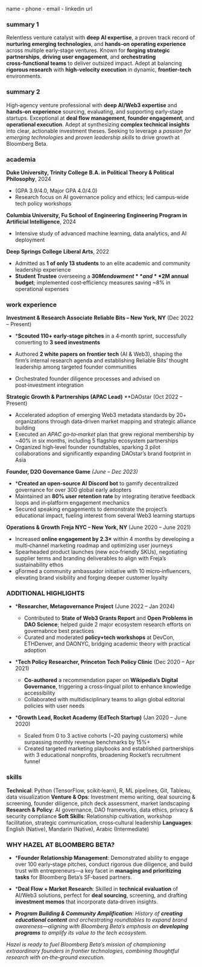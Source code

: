 name - phone - email - linkedin url

### summary 1
Relentless venture catalyst with **deep AI expertise**, a proven track record of **nurturing emerging technologies**, and **hands‑on operating experience** across multiple early‑stage ventures. Known for **forging strategic partnerships**, **driving user engagement**, and **orchestrating cross‑functional teams** to deliver outsized impact. Adept at balancing **rigorous research** with **high‑velocity execution** in dynamic, **frontier‑tech** environments.

### summary 2
High‑agency venture professional with **deep AI/Web3 expertise** and **hands‑on experience** sourcing, evaluating, and supporting early‑stage startups. Exceptional at **deal flow management**, **founder engagement**, and **operational execution**. Adept at synthesizing **complex technical insights** into clear, actionable investment theses. Seeking to leverage a _passion for emerging technologies_ and _proven leadership skills_ to drive growth at Bloomberg Beta.

### academia

**Duke University, Trinity College**
**B.A. in Political Theory & Political Philosophy**, 2024 
* (GPA 3.9/4.0, Major GPA 4.0/4.0)
* Research focus on AI governance policy and ethics; led campus‑wide tech policy workshops

**Columbia University, Fu School of Engineering**
**Engineering Program in Artificial Intelligence**, 2024
* Intensive study of advanced machine learning, data analytics, and AI deployment

**Deep Springs College**
**Liberal Arts**, 2022
* Admitted as **1 of only 13 students** to an elite academic and community leadership experience
* **Student Trustee** overseeing a **$30M endowment** and **$2M annual budget**; implemented cost‑efficiency measures saving ~8% in operational expenses

### work experience
**Investment & Research Associate**
**Reliable Bits – New York, NY** (Dec 2022 – Present)

* ***Scouted 110+ early‑stage pitches** in a 4‑month sprint, successfully converting to **3 seed investments**

* Authored **2 white papers on frontier tech** (AI & Web3), shaping the firm’s internal research agenda and establishing Reliable Bits’ thought leadership among targeted founder communities

* Orchestrated founder diligence processes and advised on post‑investment integration

  

**Strategic Growth & Partnerships (APAC Lead)**
**DAOstar  (Oct 2022 – Present)

* Accelerated adoption of emerging Web3 metadata standards by 20+ organizations through data‑driven market mapping and strategic alliance building
* Executed an *APAC go‑to‑market* plan that grew regional membership by ~40% in six months, including 5 flagship ecosystem partnerships
* Organized high‑level founder roundtables, sparking 3 pilot collaborations and significantly expanding DAOstar’s brand footprint in Asia

  

**Founder, D2O Governance Game** _(June – Dec 2023)_

* ***Created an open‑source AI Discord bot** to gamify decentralized governance for over 300 global early adopters
* Maintained an **80% user retention rate** by integrating iterative feedback loops and in‑platform engagement mechanics
* Secured speaking engagements to demonstrate the project’s educational impact, fueling interest from several Web3 learning startups

  

**Operations & Growth**
**Freja NYC  – New York, NY** (June 2020 – June 2021)
* Increased **online engagement by 2.3×** within 4 months by developing a multi‑channel marketing roadmap and optimizing user journeys
* Spearheaded product launches (new eco‑friendly SKUs), negotiating supplier terms and branding deliverables to align with Freja’s sustainability ethos
* gFormed a community ambassador initiative with 10 micro‑influencers, elevating brand visibility and forging deeper customer loyalty


### **ADDITIONAL HIGHLIGHTS**

* ***Researcher, Metagovernance Project** (June 2022 – Jan 2024)
	* Contributed to **State of Web3 Grants Report** and **Open Problems in DAO Science**; helped guide 2 major ecosystem research efforts on governabnce best practices
	* Curated and moderated **policy+tech workshops** at DevCon, ETHDenver, and DAONYC, bridging academic theory with practical adoption


* ***Tech Policy Researcher, Princeton Tech Policy Clinic** (Dec 2020 – Apr 2021)
	* **Co‑authored** a recommendation paper on **Wikipedia’s Digital Governance**, triggering a cross‑lingual pilot to enhance knowledge accessibility
	* Collaborated with multidisciplinary teams to align global editorial policies with user needs

* ***Growth Lead, Rocket Academy (EdTech Startup)** (Jan 2020 – June 2020)
	* Scaled from 0 to 3 active cohorts (~20 paying customers) while surpassing monthly revenue benchmarks by 15%+
	* Created targeted marketing playbooks and established partnerships with 3 educational nonprofits, broadening Rocket’s recruitment funnel


### skills

**Technical**: Python (TensorFlow, scikit‑learn), R, ML pipelines, Git, Tableau, data visualization
**Venture & Ops**: Investment memo writing, deal sourcing & screening, founder diligence, pitch deck assessment, market landscaping
**Research & Policy**: AI governance, DAO frameworks, data ethics, privacy & security compliance
**Soft Skills**: Relationship cultivation, workshop facilitation, strategic communication, cross‑cultural leadership
**Languages**: English (Native), Mandarin (Native), Arabic (Intermediate)


### **WHY HAZEL AT BLOOMBERG BETA?**

* ***Founder Relationship Management**: Demonstrated ability to engage over 100 early‑stage pitches, conduct rigorous due diligence, and build trust with entrepreneurs—a key facet in **managing and prioritizing tasks** for Bloomberg Beta’s SF‑based partners.

* ***Deal Flow + Market Research**: Skilled in **technical evaluation** of AI/Web3 solutions, perfect for **deal sourcing**, screening, and drafting **investment memos** that incorporate data‑driven insights.

* ***Program Building & Community Amplification**: History of **creating educational content** and orchestrating roundtables to expand brand awareness—aligning with Bloomberg Beta’s emphasis on **developing programs** to amplify its value to the tech ecosystem.*
  

_Hazel is ready to fuel Bloomberg Beta’s mission of championing extraordinary founders in frontier technologies, combining thoughtful research with on‑the‑ground execution._
